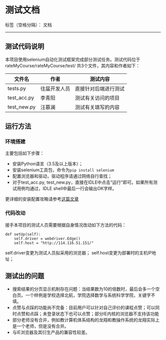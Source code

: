 ﻿# 测试文档

标签（空格分隔）： 文档

---

## 测试代码说明
本项目使用selenium自动化测试框架完成部分测试任务。测试代码位于
rateMyCourse/rateMyCourse/test/
共3个文件，其内容和作者如下：

文件名 | 作者 | 测试内容
--|--|--|
tests.py | 往届开发人员 | 直接针对后端进行测试
test_acc.py | 李青阳 | 测试有关访问的项目
test_new.py | 汪慕澜 | 测试有关填写的内容

## 运行方法
### 环境搭建
主要包括如下步骤：

- 安装Python语言（3.5及以上版本）；
- 安装selenium工具包，命令为`pip install selenium`
- 配置浏览器和驱动，驱动程序请通过网络自行查找；
- 对于test_acc.py, test_new.py，直接在IDLE中点击“运行”即可。如果所有测试用例均通过，IDLE shell中最后一行会输出OK字样。

更详细的安装配置攻略请参考[这篇文章](https://blog.csdn.net/TestingGDR/article/details/81950593)
### 代码改动
接手本项目的测试人员需要根据自身情况改动如下方法的代码：
```
def setUp(self):
    self.driver = webdriver.Edge()
    self.host = "http://114.116.51.151/"
```
self.driver变更为测试人员拟采用的浏览器；
self.host变更为部署时的主机IP地址；

## 测试出的问题

- 搜索结果的分页显示机制存在问题：当结果数为10的倍数时，最后会多一个空白页。一个样例是学校选择北航，学院选择数学与系统科学学院，关键字不填。
- 点赞与点踩的功能尚不完备：目前用户可以针对自己评价的课程点赞；可以同时点赞和点踩；未登录状态下也可以点赞；部分IE内核的浏览器不支持该功能
- 部分老师没有合并，例如教计算机体系结构的龙翔和教操作系统的龙翔实际上是一个老师，但是没有合并。
- 与IE浏览器及其衍生产品的兼容性较差。